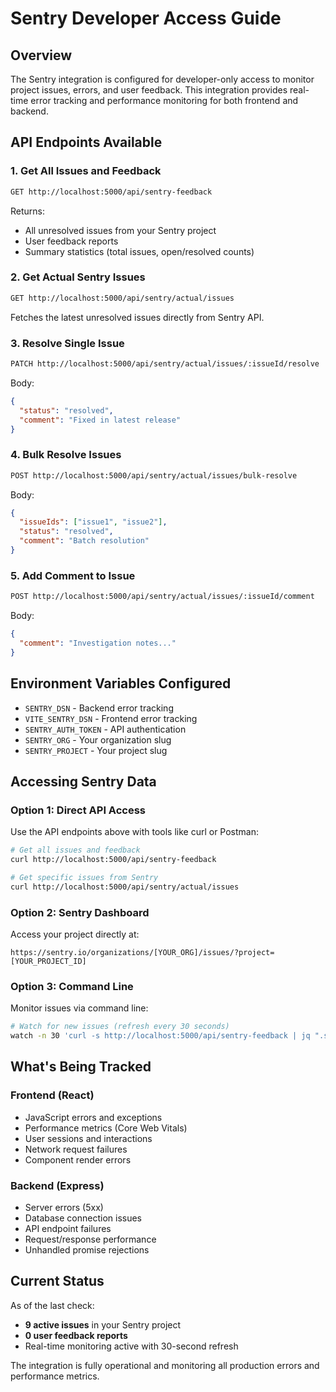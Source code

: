 # Sentry Developer Access Guide

## Overview

The Sentry integration is configured for developer-only access to monitor project issues, errors, and user feedback. This integration provides real-time error tracking and performance monitoring for both frontend and backend.

## API Endpoints Available

### 1. Get All Issues and Feedback
```bash
GET http://localhost:5000/api/sentry-feedback
```

Returns:
- All unresolved issues from your Sentry project
- User feedback reports
- Summary statistics (total issues, open/resolved counts)

### 2. Get Actual Sentry Issues
```bash
GET http://localhost:5000/api/sentry/actual/issues
```

Fetches the latest unresolved issues directly from Sentry API.

### 3. Resolve Single Issue
```bash
PATCH http://localhost:5000/api/sentry/actual/issues/:issueId/resolve
```

Body:
```json
{
  "status": "resolved",
  "comment": "Fixed in latest release"
}
```

### 4. Bulk Resolve Issues
```bash
POST http://localhost:5000/api/sentry/actual/issues/bulk-resolve
```

Body:
```json
{
  "issueIds": ["issue1", "issue2"],
  "status": "resolved",
  "comment": "Batch resolution"
}
```

### 5. Add Comment to Issue
```bash
POST http://localhost:5000/api/sentry/actual/issues/:issueId/comment
```

Body:
```json
{
  "comment": "Investigation notes..."
}
```

## Environment Variables Configured

- `SENTRY_DSN` - Backend error tracking
- `VITE_SENTRY_DSN` - Frontend error tracking  
- `SENTRY_AUTH_TOKEN` - API authentication
- `SENTRY_ORG` - Your organization slug
- `SENTRY_PROJECT` - Your project slug

## Accessing Sentry Data

### Option 1: Direct API Access
Use the API endpoints above with tools like curl or Postman:

```bash
# Get all issues and feedback
curl http://localhost:5000/api/sentry-feedback

# Get specific issues from Sentry
curl http://localhost:5000/api/sentry/actual/issues
```

### Option 2: Sentry Dashboard
Access your project directly at:
```
https://sentry.io/organizations/[YOUR_ORG]/issues/?project=[YOUR_PROJECT_ID]
```

### Option 3: Command Line
Monitor issues via command line:

```bash
# Watch for new issues (refresh every 30 seconds)
watch -n 30 'curl -s http://localhost:5000/api/sentry-feedback | jq ".summary"'
```

## What's Being Tracked

### Frontend (React)
- JavaScript errors and exceptions
- Performance metrics (Core Web Vitals)
- User sessions and interactions
- Network request failures
- Component render errors

### Backend (Express)
- Server errors (5xx)
- Database connection issues
- API endpoint failures
- Request/response performance
- Unhandled promise rejections

## Current Status

As of the last check:
- **9 active issues** in your Sentry project
- **0 user feedback reports**
- Real-time monitoring active with 30-second refresh

The integration is fully operational and monitoring all production errors and performance metrics.
